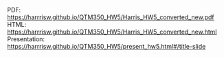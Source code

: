 PDF: https://harrrisw.github.io/QTM350_HW5/Harris_HW5_converted_new.pdf
HTML: https://harrrisw.github.io/QTM350_HW5/Harris_HW5_converted_new.html
Presentation: https://harrrisw.github.io/QTM350_HW5/present_hw5.html#/title-slide